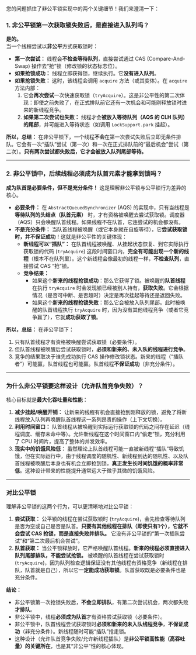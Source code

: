 您的问题抓住了非公平锁实现中的两个关键细节！我们来澄清一下：

### 1. 非公平锁第一次获取锁失败后，是直接进入队列吗？
   **是的。**  
   当一个线程尝试以**非公平**方式获取锁时：
   *   **第一次尝试：** 线程会**不检查等待队列**，直接尝试通过 CAS (Compare-And-Swap) 操作去“抢”锁（修改锁的状态标志位）。
   *   **如果抢锁成功：** 线程立即获得锁，继续执行。它**没有进入队列**。
   *   **如果抢锁失败：** 这时，该线程会调用 `acquire` 方法（或其变体）。在 `acquire` 方法内部：
       1.  它会**再次尝试**一次快速获取锁（`tryAcquire`）。这是非公平性的第二次体现：即使之前失败了，在正式排队前它还有一次机会和可能刚释放锁时进来的新线程竞争。
       2.  **如果第二次尝试也失败：** 线程才会**被放入等待队列（AQS 的 CLH 队列）的尾部**，并可能进入等待状态（如调用 `LockSupport.park` 挂起）。

   **所以，总结：** 在非公平锁下，一个线程**不会**在第一次尝试失败后立即无条件排队。它会有一次“插队”尝试（第一次）和一次在正式排队前的“最后机会”尝试（第二次）。**只有两次尝试都失败后，它才会被放入队列尾部等待。**

---

### 2. 非公平锁中，后续线程必须成为队首元素才能拿到锁吗？
   **成为队首是必要条件，但不是充分条件！** 这是理解非公平锁与公平锁行为差异的核心。

   *   **必要条件：** 在 `AbstractQueuedSynchronizer` (AQS) 的实现中，只有当线程是**等待队列的头结点（队首元素）** 时，才有资格被唤醒去尝试获取锁。调度器（AQS）只会唤醒队首线程。如果线程不在队首，它连尝试的机会都没有。
   *   **不是充分条件：** 当队首线程被唤醒（或它本身就在自旋等待），它**尝试获取锁时，并不保证成功**！这就是非公平性的关键体现：
        *   **新线程可以“插队”：** 在队首线程被唤醒、从挂起状态恢复、到它实际执行获取锁的代码 (`tryAcquire`) 这段时间窗口内，**完全有可能出现一个新的线程**（根本不在队列里）。这个新线程会像最初的线程一样，**不检查队列**，直接尝试 CAS “抢”锁。
        *   **竞争结果：**
            *   如果这个**新来的线程抢锁成功**：那么它获得了锁。被唤醒的**队首线程**在执行 `tryAcquire` 时会发现锁已经被别人持有，**获取失败**。它会根据情况（是否可中断、是否超时）决定是再次挂起等待还是返回失败。
            *   如果这个**新来的线程抢锁失败**：那么它会被放入队列尾部。此时被唤醒的队首线程执行 `tryAcquire` 时，因为没有其他线程竞争（或者它竞争赢了），它就**成功获取了锁**。

   **所以，总结：** 在非公平锁下：
   1.  只有队首线程才有资格被唤醒尝试获取锁（必要条件）。
   2.  但队首线程被唤醒后尝试获取锁时，**必须和新来的、未入队的线程进行竞争**。
   3.  竞争的结果取决于谁先成功执行 CAS 操作修改锁状态。新来的线程（“插队者”）可能赢，队首线程也可能赢。队首线程**不保证成功**（非充分条件）。

---

### 为什么非公平锁要这样设计（允许队首竞争失败）？
核心目标就是**最大化吞吐量和性能**：
1.  **减少挂起/唤醒开销：** 让新来的线程有机会直接抢到刚释放的锁，避免了将新线程放入队列再唤醒队首线程这一系列昂贵的操作（上下文切换）。
2.  **利用时间窗口：** 队首线程从被唤醒到实际运行获取锁的代码之间存在延迟（线程调度、缓存未命中等）。允许新线程在这个时间窗口内“偷走”锁，充分利用了 CPU 时间片，提高了整体的并发效率。
3.  **现实中的饥饿风险低：** 虽然理论上队首线程可能一直被新线程“插队”导致饥饿，但在实际运行中，由于线程调度的随机性、新线程到达的随机性、以及队首线程被唤醒后本身也有机会立即抢到锁，**真正发生长时间饥饿的概率非常低**。这种设计带来的性能提升通常远大于微乎其微的饥饿风险。

---

### 对比公平锁
理解非公平锁的这两个行为，可以更清晰地对比公平锁：
1.  **尝试获取：** 公平锁的线程在尝试获取锁时 (`tryAcquire`)，会先检查等待队列是否为空或自己是否是队首。**只要有其他线程在排队（即使只有1个），它就不会尝试 CAS 抢锁，而是直接失败并排队。** 它没有非公平锁的“第一次插队尝试”和“第二次最后机会尝试”。
2.  **队首获取：** 当公平锁释放时，它严格唤醒队首线程。**新来的线程必须直接进入队列尾部排队，不能尝试抢锁。** 被唤醒的队首线程在尝试获取锁时 (`tryAcquire`)，因为队列检查逻辑保证没有其他线程有资格竞争（新线程在排队，队首就是自己），所以它**一定能成功获取锁**。队首获取既是必要条件也是充分条件。

**结论：**
*   非公平锁第一次抢锁失败后，**不会立即排队**，有第二次尝试机会，两次都失败**才排队**。
*   非公平锁中，线程**必须成为队首**才有资格尝试获取锁（必要条件）。
*   非公平锁中，队首线程尝试获取锁时**必须和新来的未入队线程竞争**，**不保证成功**（非充分条件）。新线程随时可能“插队”抢走锁。
*   这种设计（允许队首竞争失败/允许新线程插队）是**非公平锁高性能（高吞吐量）的关键所在**，也是其“非公平”性的核心体现。
